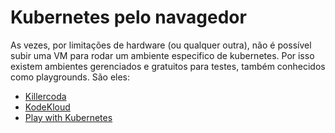 # Kubernetes pelo navagedor

As vezes, por limitações de hardware (ou qualquer outra), não é possível subir uma VM para rodar um ambiente especifico de kubernetes. Por isso existem ambientes gerenciados e gratuitos para testes, também conhecidos como playgrounds. São eles:

- [Killercoda](https://killercoda.com/playgrounds/scenario/kubernetes)
- [KodeKloud](https://kodekloud.com/public-playgrounds)
- [Play with Kubernetes](https://labs.play-with-k8s.com/)
